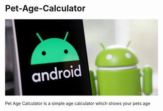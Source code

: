 # Pet-Age-Calculator


![](img/android_2019_logo_2.jpg)



Pet Age Calculator is a simple age calculator which shows your pets age 
